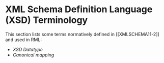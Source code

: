 # XML Schema Definition Language (XSD) Terminology

This section lists some terms normatively defined in [[XMLSCHEMA11-2]] and used in RML:

- <dfn><a data-cite="XMLSCHEMA11-2#datatype">XSD Datatype</a></dfn>
- <dfn data-lt="XSD Canonical mapping"><a data-cite="XMLSCHEMA11-2#canonical-lexical-representation">Canonical mapping</a></dfn>
